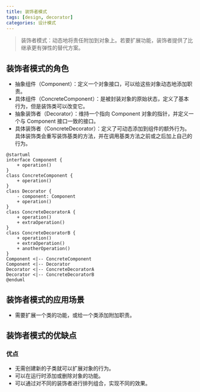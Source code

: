 ```yaml
---
title: 装饰者模式
tags: [design, decorator]
categories: 设计模式
---
```


> 装饰者模式：动态地将责任附加到对象上。若要扩展功能，装饰者提供了比继承更有弹性的替代方案。

<!-- more -->

## 装饰者模式的角色

- 抽象组件（Component）：定义一个对象接口，可以给这些对象动态地添加职责。
- 具体组件（ConcreteComponent）：是被封装对象的原始状态，定义了基本行为，但是装饰类可以改变它。
- 抽象装饰者（Decorator）：维持一个指向 Component 对象的指针，并定义一个与 Component 接口一致的接口。
- 具体装饰者（ConcreteDecorator）：定义了可动态添加到组件的额外行为。具体装饰类会重写装饰基类的方法，并在调用基类方法之前或之后加上自己的行为。

```puml
@startuml
interface Component {
    + operation()
}
class ConcreteComponent {
    + operation()
}
class Decorator {
    - component: Component
    + operation()
}
class ConcreteDecoratorA {
    + operation()
    + extraOperation()
}
class ConcreteDecoratorB {
    + operation()
    + extraOperation()
    + anotherOperation()
}
Component <|-- ConcreteComponent
Component <|-- Decorator
Decorator <|-- ConcreteDecoratorA
Decorator <|-- ConcreteDecoratorB
@enduml
```

## 装饰者模式的应用场景

- 需要扩展一个类的功能，或给一个类添加附加职责。

## 装饰者模式的优缺点

### 优点

- 无需创建新的子类就可以扩展对象的行为。
- 可以在运行时添加或删除对象的功能。
- 可以通过对不同的装饰者进行排列组合，实现不同的效果。
